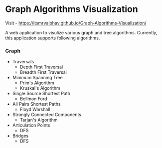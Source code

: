 # Graph Algorithms Visualization

Visit - https://itsmrvaibhav.github.io/Graph-Algorithms-Visualization/

A web application to visulize various graph and tree algorithms.
Currently, this application supports following algorithms.

### Graph

* Traversals
    * Depth First Traversal
    * Breadth First Traversal
* Minimum Spanning Tree
    * Prim's Algorithm
    * Kruskal's Algorithm
* Single Source Shortest Path
    * Bellmon Ford
* All Pairs Shortest Paths
    * Floyd Warshall
* Strongly Connected Components
    * Tarjan's Algorithm
* Articulation Points
    * DFS
* Bridges
    * DFS